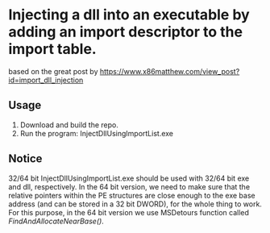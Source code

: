 # Injecting a dll into an executable by adding an import descriptor to the import table.

based on the great post by https://www.x86matthew.com/view_post?id=import_dll_injection

## Usage

1. Download and build the repo.
2. Run the program:
   InjectDllUsingImportList.exe <path-to-exe> <path-to-injected-dll>

## Notice

32/64 bit InjectDllUsingImportList.exe should be used with 32/64 bit exe and dll, respectively.
In the 64 bit version, we need to make sure that the relative pointers within the PE structures are close enough to the exe base address (and can be stored in a 32 bit DWORD), for the whole thing to work.
For this purpose, in the 64 bit version we use MSDetours function called _FindAndAllocateNearBase()_.

